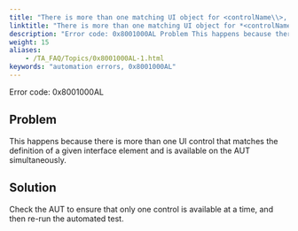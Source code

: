```yaml
--- 
title: "There is more than one matching UI object for <controlName\\>, defined by <controlDefinition\\>. Please check the interface definition for <windowName\\>."
linktitle: "There is more than one matching UI object for *<controlName\\>*, defined by *<controlDefinition\\>*. Please check the interface definition for *<windowName\\>*."
description: "Error code: 0x8001000AL Problem This happens because there is more than one UI control that matches the definition of a given interface element and is available on the AUT simultaneously. Solution ..."
weight: 15
aliases: 
    - /TA_FAQ/Topics/0x8001000AL-1.html
keywords: "automation errors, 0x8001000AL"
---
```


Error code: 0x8001000AL

## Problem

This happens because there is more than one UI control that matches the definition of a given interface element and is available on the AUT simultaneously.

## Solution

Check the AUT to ensure that only one control is available at a time, and then re-run the automated test.




